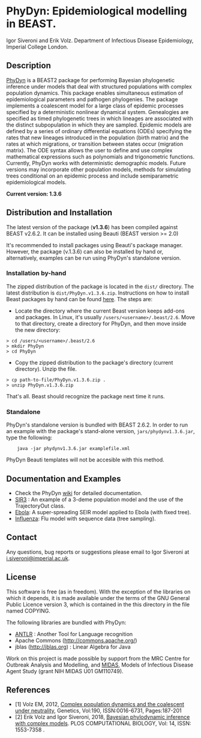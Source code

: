 # PhyDyn: Epidemiological modelling in BEAST.

Igor Siveroni and Erik Volz.
Department of Infectious Disease Epidemiology, Imperial College London.

## Description
[PhyDyn](https://github.com/mrc-ide/PhyDyn/wiki) is a BEAST2 package for performing Bayesian phylogenetic inference under models that deal with structured populations with complex population dynamics.
This package enables simultaneous estimation of epidemiological parameters and pathogen phylogenies. The package implements a coalescent model for a large class of epidemic processes specified by a deterministic nonlinear dynamical system. Genealogies are specified as timed phylogenetic trees in which lineages are associated with the distinct subpopulation in which they are sampled. Epidemic models are defined by a series of ordinary differential equations (ODEs) specifying the rates that new lineages introduced in the population (birth matrix) and the rates at which migrations, or transition between states occur (migration matrix). The ODE syntax allows the user to define and use complex mathematical expressions such as  polynomials and trigonometric functions. Currently, PhyDyn works with deterministic demographic models. Future versions may incorporate other population models, methods for simulating trees conditional on an epidemic process and include semiparametric epidemiological models.

**Current version: 1.3.6**

## Distribution and Installation

The latest version of the package (**v1.3.6**) has been compiled against BEAST v2.6.2. It can be installed using Beauti (BEAST version >= 2.0)

It's recommended to install packages using Beauti's package manager. However, the package (v.1.3.6) can also be installed by hand or, alternatively, examples can be run using  PhyDyn's standalone version.

### Installation by-hand
The zipped distribution of the package is located in the `dist/` directory. The latest distribution is `dist/PhyDyn.v1.3.6.zip`.
Instructions on how to install Beast packages by hand can be found [here](https://www.beast2.org/managing-packages/). The steps are:
* Locate the directory where the current Beast version  keeps add-ons and packages. In Linux, it's usually `/users/<username>/.beast/2.6`. Move to that directory, create a directory for PhyDyn, and then move inside the new directory:
```
> cd /users/<username>/.beast/2.6
> mkdir PhyDyn
> cd PhyDyn
```
* Copy the zipped distribution to the package's directory (current directory). Unzip the file.
```
> cp path-to-file/PhyDyn.v1.3.6.zip .
> unzip PhyDyn.v1.3.6.zip
```
That's all. Beast should recognize the package next time it runs.


### Standalone

PhyDyn's standalone version is bundled with BEAST 2.6.2.
In order to run an example with the package's stand-alone version, `jars/phydynv1.3.6.jar`, type the following:
```
    java -jar phydynv1.3.6.jar examplefile.xml
```
PhyDyn Beauti templates will not be accesible with this method.

## Documentation and Examples

* Check the PhyDyn [wiki](https://github.com/mrc-ide/PhyDyn/wiki) for detailed documentation.
* [SIR3](examples/SIR3) : An example of a 3-deme population model and the use of the TrajectoryOut class.
* [Ebola](https://github.com/mrc-ide/PhyDyn/wiki/Ebola-Example): A super-spreading SEIR model applied to Ebola (with fixed tree).
* [Influenza](https://github.com/mrc-ide/PhyDyn/wiki/Influenza-Example ): Flu model with sequence data (tree sampling).


## Contact

Any questions, bug reports or suggestions please email to Igor Siveroni at i.siveroni@imperial.ac.uk.

## License

This software is free (as in freedom). With the exception of the libraries on which it depends, it is made available under the terms of the GNU General Public Licence version 3, which is contained in the this directory in the file named COPYING.

The following libraries are bundled with PhyDyn:

* [ANTLR](http://www.antlr.org/) : Another Tool for Language recognition
* Apache Commons (http://commons.apache.org/)
* jblas (http://jblas.org) : Linear Algebra for Java

Work on this project is made possible by support from the MRC Centre for Outbreak Analysis and Modelling, and [MIDAS](http://www.epimodels.org/), Models of Infectious Disease Agent Study (grant NIH MIDAS U01 GM110749).


## References
* [1] Volz EM, 2012, [Complex population dynamics and the coalescent under neutrality](http://www.genetics.org/content/190/1/187), Genetics, Vol:190, ISSN:0016-6731, Pages:187-201
* [2] Erik Volz and Igor Siveroni, 2018, [Bayesian phylodynamic inference with complex models](https://journals.plos.org/ploscompbiol/article?id=10.1371/journal.pcbi.1006546). PLOS COMPUTATIONAL BIOLOGY, Vol: 14, ISSN: 1553-7358 .


